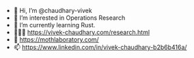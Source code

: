 - 👋 Hi, I’m @chaudhary-vivek
- 📖 I’m interested in Operations Research
- 🦀 I’m currently learning Rust.
- 👨🏻‍💻 https://vivek-chaudhary.com/research.html
- 🔬 https://mothlaboratory.com/
- 📫 https://www.linkedin.com/in/vivek-chaudhary-b2b6b416a/



<!---
chaudhary-vivek/chaudhary-vivek is a ✨ special ✨ repository because its `README.md` (this file) appears on your GitHub profile.
You can click the Preview link to take a look at your changes.
--->
